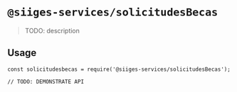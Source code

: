 # `@siiges-services/solicitudesBecas`

> TODO: description

## Usage

```
const solicitudesbecas = require('@siiges-services/solicitudesBecas');

// TODO: DEMONSTRATE API
```
